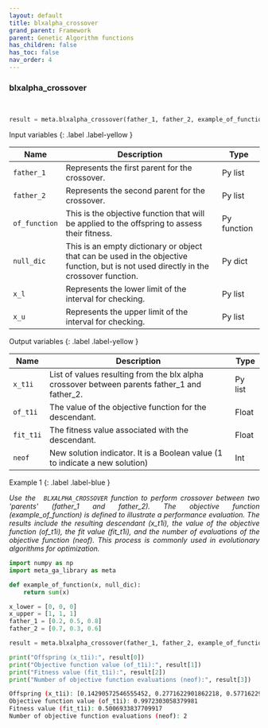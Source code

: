 ```yaml
---
layout: default
title: blxalpha_crossover
grand_parent: Framework
parent: Genetic Algorithm functions
has_children: false
has_toc: false
nav_order: 4
---
```


<!--Don't delete ths script-->
<script src = "https://polyfill.io/v3/polyfill.min.js?features=es6"></script>
<script id = "MathJax-script" async src="https://cdn.jsdelivr.net/npm/mathjax@3/es5/tex-mml-chtml.js"></script>
<!--Don't delete ths script-->

<h3>blxalpha_crossover</h3>
<br>

```python
result = meta.blxalpha_crossover(father_1, father_2, example_of_function, {}, x_lower, x_upper)
```

<p align = "justify"></p>
Input variables
{: .label .label-yellow }

<table style = "width:100%">
   <thead>
     <tr>
       <th>Name</th>
       <th>Description</th>
       <th>Type</th>
     </tr>
   </thead>
   <tr>
       <td><code>father_1</code></td>
       <td>Represents the first parent for the crossover.</td>
       <td>Py list</td>
   </tr>
   <tr>
       <td><code>father_2</code></td>
       <td>Represents the second parent for the crossover.</td>
       <td>Py list</td>
   </tr> 
   <tr>
       <td><code>of_function</code></td>
       <td>This is the objective function that will be applied to the offspring to assess their fitness.</td>
       <td>Py function</td>
   </tr> 
   <tr>
       <td><code>null_dic</code></td>
       <td> This is an empty dictionary or object that can be used in the objective function, but is not used directly in the crossover function.</td>
       <td>Py dict</td>
   </tr>   
   <tr>
       <td><code>x_l</code></td>
       <td>Represents the lower limit of the interval for checking.</td>
       <td>Py list</td>
   </tr>
   <tr>
       <td><code>x_u</code></td>
       <td>Represents the upper limit of the interval for checking.</td>
       <td>Py list</td>
   </tr>
</table>

Output variables
{: .label .label-yellow }

<table style = "width:100%">
   <thead>
     <tr>
       <th>Name</th>
       <th>Description</th>
       <th>Type</th>
     </tr>
   </thead>
   <tr>
       <td><code>x_t1i</code></td>
       <td>List of values resulting from the blx alpha crossover between parents father_1 and father_2.</td>
       <td>Py list</td>
   </tr>
   <tr>
       <td><code>of_t1i</code></td>
       <td> The value of the objective function for the descendant.</td>
       <td>Float</td>
   </tr>
   <tr>
       <td><code>fit_t1i</code></td>
       <td>The fitness value associated with the descendant.</td>
       <td>Float</td>
   </tr>
   <tr>
       <td><code>neof</code></td>
       <td>New solution indicator. It is a Boolean value (1 to indicate a new solution)</td>
       <td>Int</td>
   </tr>
</table>

Example 1
{: .label .label-blue }

<p align = "justify">
 <i>
   Use the <code> BLXALPHA_CROSSOVER</code> function to perform crossover between two 'parents' (father_1 and father_2). The objective function (example_of_function) is defined to illustrate a performance evaluation. The results include the resulting descendant (x_t1i), the value of the objective function (of_t1i), the fit value (fit_t1i), and the number of evaluations of the objective function (neof). This process is commonly used in evolutionary algorithms for optimization.

 </i>
</p>

```python
import numpy as np
import meta_ga_library as meta

def example_of_function(x, null_dic):
    return sum(x)

x_lower = [0, 0, 0]
x_upper = [1, 1, 1]
father_1 = [0.2, 0.5, 0.8]
father_2 = [0.7, 0.3, 0.6]

result = meta.blxalpha_crossover(father_1, father_2, example_of_function, {}, x_lower, x_upper)

print("Offspring (x_t1i):", result[0])
print("Objective function value (of_t1i):", result[1])
print("Fitness value (fit_t1i):", result[2])
print("Number of objective function evaluations (neof):", result[3])
```

```bash
Offspring (x_t1i): [0.14290572546555452, 0.2771622901862218, 0.5771622901862218]
Objective function value (of_t1i): 0.9972303058379981
Fitness value (fit_t1i): 0.5006933837709917
Number of objective function evaluations (neof): 2
```
